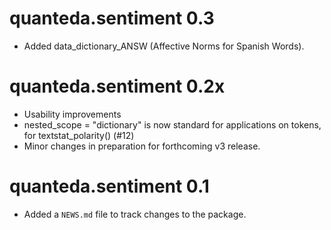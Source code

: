 # quanteda.sentiment 0.3

* Added data_dictionary_ANSW (Affective Norms for Spanish Words).

# quanteda.sentiment 0.2x

* Usability improvements
* nested_scope = "dictionary" is now standard for applications on tokens, for textstat_polarity() (#12)
* Minor changes in preparation for forthcoming v3 release.

# quanteda.sentiment 0.1

* Added a `NEWS.md` file to track changes to the package.



